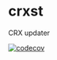 # crxst

CRX updater

[![codecov](https://codecov.io/gh/{{REPOSITORY}}/branch/main/graph/badge.svg)](https://codecov.io/gh/{{REPOSITORY}})
